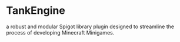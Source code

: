 # TankEngine
a robust and modular Spigot library plugin designed to streamline the process of developing Minecraft Minigames.
